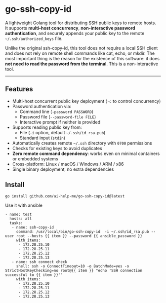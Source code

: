 # go-ssh-copy-id

A lightweight Golang tool for distributing SSH public keys to remote hosts.  
It supports **multi-host concurrency**, **non-interactive password authentication**, and securely appends your public key to the remote `~/.ssh/authorized_keys` file.

Unlike the original ssh-copy-id, this tool does not require a local SSH client and does not rely on remote shell commands like cat, echo, or mkdir. The most important thing is the reason for the existence of this software: it does **not need to read the password from the terminal**. This is a non-interactive tool.

---

## Features

- Multi-host concurrent public key deployment (`-c` to control concurrency)  
- Password authentication via:
  - Command line (`-password PASSWORD`)
  - Password file (`--password-file FILE`)
  - Interactive prompt if neither is provided  
- Supports reading public key from:
  - File (`-i` option, default `~/.ssh/id_rsa.pub`)
  - Standard input (`stdin`)  
- Automatically creates remote `~/.ssh` directory with `0700` permissions  
- Checks for existing keys to avoid duplicates  
- **Zero remote command dependency**: works even on minimal containers or embedded systems  
- Cross-platform: Linux / macOS / Windows / ARM / x86  
- Single binary deployment, no extra dependencies  

## Install
 
```
go install github.com/ai-help-me/go-ssh-copy-id@latest
```

Use it with ansible
```
- name: test
  hosts: all
  tasks:
   - name: ssh-copy-id
     command: /usr/local/bin/go-ssh-copy-id  -i ~/.ssh/id_rsa.pub --user root --hosts {{ item }} --password {{ ansible_password }}
     with_items:
      - 172.28.25.10
      - 172.28.25.11
      - 172.28.25.12
      - 172.28.25.13
   - name: ssh connect check
     shell: ssh -o ConnectTimeout=10 -o BatchMode=yes -o StrictHostKeyChecking=no root@{{ item }} "echo 'SSH connection successful to {{ item }}'"
     with_items:
      - 172.28.25.10
      - 172.28.25.11
      - 172.28.25.12
      - 172.28.25.13
```
